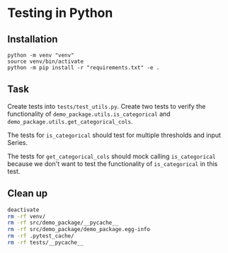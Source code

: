 # Testing in Python

## Installation

```shell
python -m venv "venv"
source venv/bin/activate 
python -m pip install -r "requirements.txt" -e .
```

## Task

Create tests into `tests/test_utils.py`. Create two tests to verify the functionality of `demo_package.utils.is_categorical`
and `demo_package.utils.get_categorical_cols`.

The tests for `is_categorical` should test for multiple thresholds and input Series.

The tests for `get_categorical_cols` should mock calling `is_categorical` because we don't want to test the
functionality of `is_categorical` in this test.

## Clean up

```sh
deactivate
rm -rf venv/
rm -rf src/demo_package/__pycache__
rm -rf src/demo_package/demo_package.egg-info
rm -rf .pytest_cache/
rm -rf tests/__pycache__
```